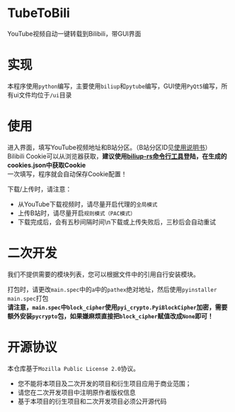 # TubeToBili
YouTube视频自动一键转载到Bilibili，带GUI界面

# 实现
本程序使用`python`编写，主要使用`biliup`和`pytube`编写，GUI使用`PyQt5`编写，所有ui文件均位于`/ui`目录  
  
# 使用
进入界面，填写YouTube视频地址和B站分区。（B站分区ID见[使用说明书](https://www.bilibili.com/read/cv18327205)）  
Bilibili Cookie可以从浏览器获取，**建议使用[biliup-rs命令行工具](https://github.com/ForgQi/biliup-rs/)登陆，在生成的cookies.json中获取Cookie**  
一次填写，程序就会自动保存Cookie配置！  

下载/上传时，请注意：
- 从YouTube下载视频时，请尽量开启代理的`全局模式`
- 上传B站时，请尽量开启`规则模式（PAC模式）`
- 下载完成后，会有五秒间隔时间\n下载或上传失败后，三秒后会自动重试
  
# 二次开发
我们不提供需要的模块列表，您可以根据文件中的引用自行安装模块。  
  
打包时，请更改`main.spec`中的`a`中的`pathex`绝对地址，然后使用`pyinstaller main.spec`打包  
**请注意，`main.spec`中`block_cipher`使用`pyi_crypto.PyiBlockCipher`加密，需要额外安装`pycrypto`包，如果嫌麻烦直接把`block_cipher`赋值改成`None`即可！**   
  
# 开源协议
本仓库基于`Mozilla Public License 2.0`协议。  
- 您不能将本项目及二次开发的项目和衍生项目应用于商业范围；  
- 请您在二次开发项目中注明原作者版权信息
- 基于本项目的衍生项目和二次开发项目必须公开源代码